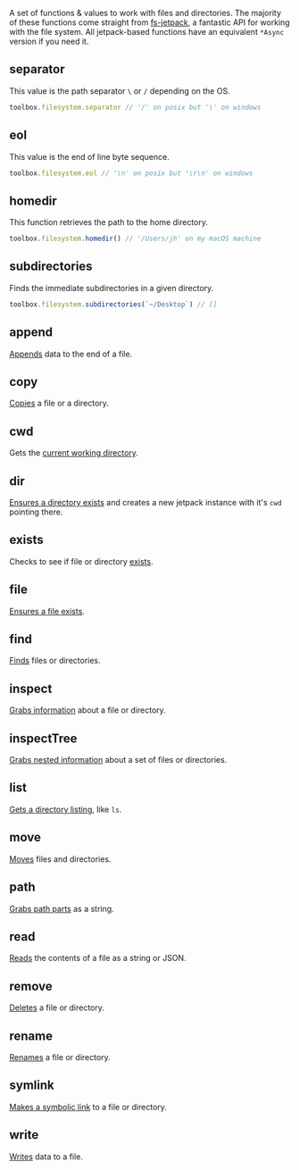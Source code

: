A set of functions & values to work with files and directories. The majority of these functions come
straight from [fs-jetpack](https://github.com/szwacz/fs-jetpack), a fantastic API for working with the
file system. All jetpack-based functions have an equivalent `*Async` version if you need it.

## separator

This value is the path separator `\` or `/` depending on the OS.

```js
toolbox.filesystem.separator // '/' on posix but '\' on windows
```

## eol

This value is the end of line byte sequence.

```js
toolbox.filesystem.eol // '\n' on posix but '\r\n' on windows
```

## homedir

This function retrieves the path to the home directory.

```js
toolbox.filesystem.homedir() // '/Users/jh' on my macOS machine
```

## subdirectories

Finds the immediate subdirectories in a given directory.

```js
toolbox.filesystem.subdirectories(`~/Desktop`) // []
```

## append

[Appends](https://github.com/szwacz/fs-jetpack#appendpath-data-options) data to the end of a file.

## copy

[Copies](https://github.com/szwacz/fs-jetpack#copyfrom-to-options) a file or a directory.

## cwd

Gets the [current working directory](https://github.com/szwacz/fs-jetpack#createreadstreampath-options).

## dir

[Ensures a directory exists](https://github.com/szwacz/fs-jetpack#dirpath-criteria) and creates a new jetpack
instance with it's `cwd` pointing there.

## exists

Checks to see if file or directory [exists](https://github.com/szwacz/fs-jetpack#existspath).

## file

[Ensures a file exists](https://github.com/szwacz/fs-jetpack#filepath-criteria).

## find

[Finds](https://github.com/szwacz/fs-jetpack#findpath-searchoptions) files or directories.

## inspect

[Grabs information](https://github.com/szwacz/fs-jetpack#inspectpath-options) about a file or directory.

## inspectTree

[Grabs nested information](https://github.com/szwacz/fs-jetpack#inspecttreepath-options) about a set of files or directories.

## list

[Gets a directory listing](https://github.com/szwacz/fs-jetpack#listpath), like `ls`.

## move

[Moves](https://github.com/szwacz/fs-jetpack#movefrom-to) files and directories.

## path

[Grabs path parts](https://github.com/szwacz/fs-jetpack#pathparts) as a string.

## read

[Reads](https://github.com/szwacz/fs-jetpack#readpath-returnas) the contents of a file as a string or JSON.

## remove

[Deletes](https://github.com/szwacz/fs-jetpack#removepath) a file or directory.

## rename

[Renames](https://github.com/szwacz/fs-jetpack#renamepath-newname) a file or directory.

## symlink

[Makes a symbolic link](https://github.com/szwacz/fs-jetpack#symlinksymlinkvalue-path) to a file or directory.

## write

[Writes](https://github.com/szwacz/fs-jetpack#writepath-data-options) data to a file.
